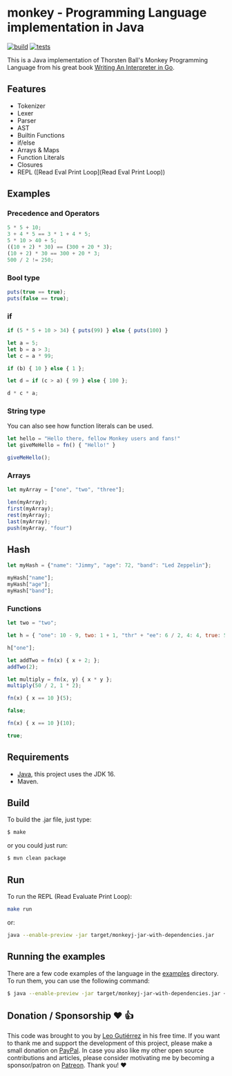 # monkey - Programming Language implementation in Java

[![build](https://github.com/leogtzr/monkeylangj/actions/workflows/build.yml/badge.svg)](https://github.com/leogtzr/monkeylangj/actions/workflows/build.yml)
[![tests](https://github.com/leogtzr/monkeylangj/actions/workflows/tests.yml/badge.svg)](https://github.com/leogtzr/monkeylangj/actions/workflows/tests.yml)

This is a Java implementation of Thorsten Ball's Monkey Programming Language from his great book 
[Writing An Interpreter in Go](https://interpreterbook.com/).

## Features

* Tokenizer
* Lexer
* Parser
* AST
* Builtin Functions
* if/else
* Arrays & Maps
* Function Literals
* Closures
* REPL ([Read Eval Print Loop](Read Eval Print Loop))

## Examples

### Precedence and Operators

```js
5 * 5 + 10;
3 + 4 * 5 == 3 * 1 + 4 * 5;
5 * 10 > 40 + 5;
((10 + 2) * 30) == (300 + 20 * 3);
(10 + 2) * 30 == 300 + 20 * 3;
500 / 2 != 250;
```

### Bool type

```js
puts(true == true);
puts(false == true);
```

### if
```js
if (5 * 5 + 10 > 34) { puts(99) } else { puts(100) }
```

```js
let a = 5;
let b = a > 3;
let c = a * 99;

if (b) { 10 } else { 1 };

let d = if (c > a) { 99 } else { 100 };

d * c * a;
```

### String type
You can also see how function literals can be used.
```js
let hello = "Hello there, fellow Monkey users and fans!"
let giveMeHello = fn() { "Hello!" }

giveMeHello();
```

### Arrays

```js
let myArray = ["one", "two", "three"];

len(myArray);
first(myArray);
rest(myArray);
last(myArray);
push(myArray, "four")
```

## Hash

```js
let myHash = {"name": "Jimmy", "age": 72, "band": "Led Zeppelin"};

myHash["name"];
myHash["age"];
myHash["band"];
```

### Functions

```js
let two = "two";

let h = { "one": 10 - 9, two: 1 + 1, "thr" + "ee": 6 / 2, 4: 4, true: 5, false: 6};

h["one"];
```

```js
let addTwo = fn(x) { x + 2; };
addTwo(2);

let multiply = fn(x, y) { x * y };
multiply(50 / 2, 1 * 2);

fn(x) { x == 10 }(5);

false;

fn(x) { x == 10 }(10);

true;

```

## Requirements

- [Java](https://openjdk.java.net/projects/jdk/16/), this project uses the JDK 16.
- Maven.

## Build

To build the .jar file, just type:
```bash
$ make
```
or you could just run:
```bash
$ mvn clean package
```

## Run

To run the REPL (Read Evaluate Print Loop):

```bash
make run
```

or:
```bash
java --enable-preview -jar target/monkeyj-jar-with-dependencies.jar
```

## Running the examples

There are a few code examples of the language in the [examples](./tree/main/examples) directory. To run them, you
can use the following command:

```bash
$ java --enable-preview -jar target/monkeyj-jar-with-dependencies.jar < examples/strings/concat1.mnk
```

## Donation / Sponsorship ❤️ 👍

This code was brought to you by [Leo Gutiérrez](https://github.com/leogtzr) in his free time. If you want to thank me and support the development of this project, please make a small donation on [PayPal](https://www.paypal.me/leogtzr). In case you also like my other open source contributions and articles, please consider motivating me by becoming a sponsor/patron on [Patreon](https://www.patreon.com/leogtzr). Thank you! ❤️

